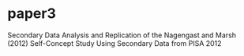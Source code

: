 # paper3
Secondary Data Analysis and Replication of the Nagengast and Marsh (2012) Self-Concept Study Using Secondary Data from PISA 2012

